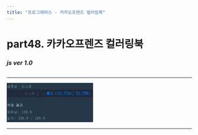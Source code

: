 ```yaml
---
title: "프로그래머스 - 카카오프렌즈 컬러링북"
---
```


# __part48. 카카오프렌즈 컬러링북__

### _js ver 1.0_
```js 

```
<hr/>

![실행결과_js ver 1.0](/assets/img/2024-06-12-prog48.png)

<hr/>